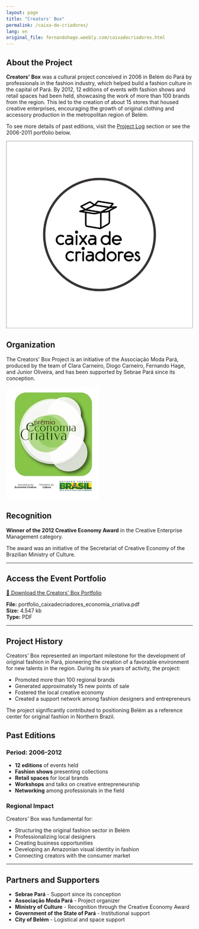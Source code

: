 ```yaml
---
layout: page
title: "Creators' Box"
permalink: /caixa-de-criadores/
lang: en
original_file: fernandohage.weebly.com/caixadecriadores.html
---
```


## About the Project

**Creators' Box** was a cultural project conceived in 2006 in Belém do Pará by professionals in the fashion industry, which helped build a fashion culture in the capital of Pará. By 2012, 12 editions of events with fashion shows and retail spaces had been held, showcasing the work of more than 100 brands from the region. This led to the creation of about 15 stores that housed creative enterprises, encouraging the growth of original clothing and accessory production in the metropolitan region of Belém.

To see more details of past editions, visit the [Project Log](diario-de-bordo.html) section or see the 2006-2011 portfolio below.


![Creators' Box project logo](/assets/images/caixa-de-criadores-01.png)


## Organization

The Creators' Box Project is an initiative of the Associação Moda Pará, produced by the team of Clara Carneiro, Diogo Carneiro, Fernando Hage, and Junior Oliveira, and has been supported by Sebrae Pará since its conception.


![Creators' Box Event](/assets/images/caixa-de-criadores-02.jpg)


## Recognition

**Winner of the 2012 Creative Economy Award** in the Creative Enterprise Management category.

The award was an initiative of the Secretariat of Creative Economy of the Brazilian Ministry of Culture.

---

## Access the Event Portfolio

[📄 Download the Creators' Box Portfolio](/assets/documents/portfolio_caixadecriadores_economia_criativa.pdf)

**File:** portfolio_caixadecriadores_economia_criativa.pdf  
**Size:** 4.547 kb  
**Type:** PDF

---

## Project History

Creators' Box represented an important milestone for the development of original fashion in Pará, pioneering the creation of a favorable environment for new talents in the region. During its six years of activity, the project:

- Promoted more than 100 regional brands
- Generated approximately 15 new points of sale
- Fostered the local creative economy
- Created a support network among fashion designers and entrepreneurs

The project significantly contributed to positioning Belém as a reference center for original fashion in Northern Brazil.

## Past Editions

### Period: 2006-2012
- **12 editions** of events held
- **Fashion shows** presenting collections
- **Retail spaces** for local brands
- **Workshops** and talks on creative entrepreneurship
- **Networking** among professionals in the field

### Regional Impact

Creators' Box was fundamental for:
- Structuring the original fashion sector in Belém
- Professionalizing local designers
- Creating business opportunities
- Developing an Amazonian visual identity in fashion
- Connecting creators with the consumer market

---

## Partners and Supporters

- **Sebrae Pará** - Support since its conception
- **Associação Moda Pará** - Project organizer
- **Ministry of Culture** - Recognition through the Creative Economy Award
- **Government of the State of Pará** - Institutional support
- **City of Belém** - Logistical and space support
